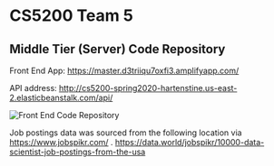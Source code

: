 # CS5200 Team 5 
## Middle Tier (Server) Code Repository

Front End App: https://master.d3triiqu7oxfi3.amplifyapp.com/

API address: http://cs5200-spring2020-hartenstine.us-east-2.elasticbeanstalk.com/api/

![Front End Code Repository](https://github.com/yrrah/react-jobs "Front End Code Repository")


Job postings data was sourced from the following location via https://www.jobspikr.com/        .
https://data.world/jobspikr/10000-data-scientist-job-postings-from-the-usa
